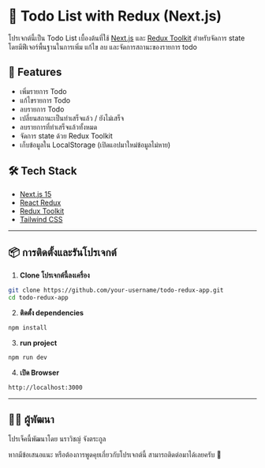 # 📝 Todo List with Redux (Next.js)

โปรเจกต์นี้เป็น Todo List เบื้องต้นที่ใช้ [Next.js](https://nextjs.org/) และ [Redux Toolkit](https://redux-toolkit.js.org/) สำหรับจัดการ state โดยมีฟีเจอร์พื้นฐานในการเพิ่ม แก้ไข ลบ และจัดการสถานะของรายการ todo

## 🚀 Features

- เพิ่มรายการ Todo
- แก้ไขรายการ Todo
- ลบรายการ Todo
- เปลี่ยนสถานะเป็นทำเสร็จแล้ว / ยังไม่เสร็จ
- ลบรายการที่ทำเสร็จแล้วทั้งหมด
- จัดการ state ด้วย Redux Toolkit
- เก็บข้อมูลใน LocalStorage (เปิดแอปมาใหม่ข้อมูลไม่หาย)

## 🛠️ Tech Stack

- [Next.js 15](https://nextjs.org/)
- [React Redux](https://react-redux.js.org/)
- [Redux Toolkit](https://redux-toolkit.js.org/)
- [Tailwind CSS](https://tailwindcss.com/)

---

## 📦 การติดตั้งและรันโปรเจกต์

1. **Clone โปรเจกต์นี้ลงเครื่อง**

```bash
git clone https://github.com/your-username/todo-redux-app.git
cd todo-redux-app
```

2. **ติดตั้ง dependencies**

```bash
npm install 
```

3. **run project** 

```bash
npm run dev 
```

4. **เปิด Browser**
```bash
http://localhost:3000
```

---

## 👨‍💻 ผู้พัฒนา

โปรเจ็คนี้พัฒนาโดย นราวิชญ์ จังตระกูล 

หากมีข้อเสนอแนะ หรือต้องการพูดคุยเกี่ยวกับโปรเจกต์นี้ สามารถติดต่อมาได้เลยครับ 🙌